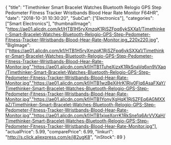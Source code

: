 {
	"title": "Timethinker Smart Bracelet Watches Bluetooth Relogio GPS Step Pedometer Fitness Tracker Wristbands Blood Hear Rate Monitor F64HR",
	"date": "2018-10-31 10:30:20",
	"SubCat": ["Electronics"],
	"categories": ["Smart Electronics"],
	"thumbnailImage": "https://ae01.alicdn.com/kf/HTB1H5ryXmzqK1RjSZFpq6ykSXXa1/Timethinker-Smart-Bracelet-Watches-Bluetooth-Relogio-GPS-Step-Pedometer-Fitness-Tracker-Wristbands-Blood-Hear-Rate-Monitor.jpg_220x220.jpg",
	"BigImage": ["https://ae01.alicdn.com/kf/HTB1H5ryXmzqK1RjSZFpq6ykSXXa1/Timethinker-Smart-Bracelet-Watches-Bluetooth-Relogio-GPS-Step-Pedometer-Fitness-Tracker-Wristbands-Blood-Hear-Rate-Monitor.jpg","https://ae01.alicdn.com/kf/HTB1TuheXizxK1RkSnaVq6xn9VXaq/Timethinker-Smart-Bracelet-Watches-Bluetooth-Relogio-GPS-Step-Pedometer-Fitness-Tracker-Wristbands-Blood-Hear-Rate-Monitor.jpg","https://ae01.alicdn.com/kf/HTB1wzBeXiHrK1Rjy0Flq6AsaFXaY/Timethinker-Smart-Bracelet-Watches-Bluetooth-Relogio-GPS-Step-Pedometer-Fitness-Tracker-Wristbands-Blood-Hear-Rate-Monitor.jpg","https://ae01.alicdn.com/kf/HTB1YonyXgHqK1RjSZFEq6AGMXXaZ/Timethinker-Smart-Bracelet-Watches-Bluetooth-Relogio-GPS-Step-Pedometer-Fitness-Tracker-Wristbands-Blood-Hear-Rate-Monitor.jpg","https://ae01.alicdn.com/kf/HTB1xjxeXorrK1RkSne1q6ArVVXaH/Timethinker-Smart-Bracelet-Watches-Bluetooth-Relogio-GPS-Step-Pedometer-Fitness-Tracker-Wristbands-Blood-Hear-Rate-Monitor.jpg"],
	"actualPrice": 5.99,
	"comparePrice": 6.99,
	"linkurl": "http://s.click.aliexpress.com/e/j82ugK8",
	"inStock": 89
}
